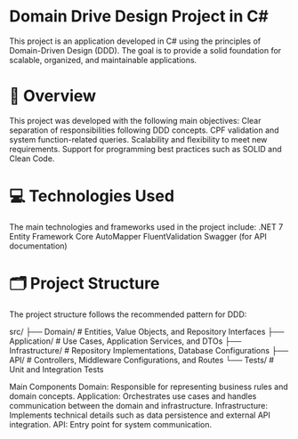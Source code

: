 # Domain Drive Design Project in C#
This project is an application developed in C# using the principles of Domain-Driven Design (DDD). The goal is to provide a solid foundation for scalable, organized, and maintainable applications.

# 📖 Overview
This project was developed with the following main objectives:
Clear separation of responsibilities following DDD concepts.
CPF validation and system function-related queries.
Scalability and flexibility to meet new requirements.
Support for programming best practices such as SOLID and Clean Code.

# 💻 Technologies Used

The main technologies and frameworks used in the project include:
.NET 7
Entity Framework Core
AutoMapper
FluentValidation
Swagger (for API documentation)

# 🗂 Project Structure

The project structure follows the recommended pattern for DDD:

src/
├── Domain/         # Entities, Value Objects, and Repository Interfaces
├── Application/    # Use Cases, Application Services, and DTOs
├── Infrastructure/ # Repository Implementations, Database Configurations
├── API/            # Controllers, Middleware Configurations, and Routes
└── Tests/          # Unit and Integration Tests

Main Components
Domain: Responsible for representing business rules and domain concepts.
Application: Orchestrates use cases and handles communication between the domain and infrastructure.
Infrastructure: Implements technical details such as data persistence and external API integration.
API: Entry point for system communication.

